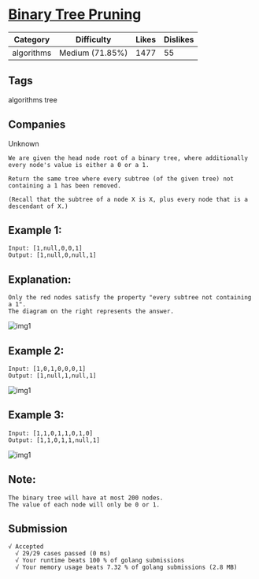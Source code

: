 # [Binary Tree Pruning](https://leetcode.com/problems/binary-tree-pruning/description/)

| Category   | Difficulty      | Likes | Dislikes |
| ---------- | --------------- | ----- | -------- |
| algorithms | Medium (71.85%) | 1477  | 55       |

## Tags

algorithms   tree

## Companies

Unknown

```
We are given the head node root of a binary tree, where additionally every node's value is either a 0 or a 1.

Return the same tree where every subtree (of the given tree) not containing a 1 has been removed.

(Recall that the subtree of a node X is X, plus every node that is a descendant of X.)
```

## Example 1:

```
Input: [1,null,0,0,1]
Output: [1,null,0,null,1]
```

## Explanation:

```
Only the red nodes satisfy the property "every subtree not containing a 1".
The diagram on the right represents the answer.
```
![img1](https://s3-lc-upload.s3.amazonaws.com/uploads/2018/04/06/1028_2.png)
## Example 2:

```
Input: [1,0,1,0,0,0,1]
Output: [1,null,1,null,1]
```
![img1](https://s3-lc-upload.s3.amazonaws.com/uploads/2018/04/06/1028_1.png)

## Example 3:

```
Input: [1,1,0,1,1,0,1,0]
Output: [1,1,0,1,1,null,1]
```
![img1](https://s3-lc-upload.s3.amazonaws.com/uploads/2018/04/05/1028.png)

## Note:

```
The binary tree will have at most 200 nodes.
The value of each node will only be 0 or 1.
```
## Submission
```
√ Accepted
  √ 29/29 cases passed (0 ms)
  √ Your runtime beats 100 % of golang submissions
  √ Your memory usage beats 7.32 % of golang submissions (2.8 MB)
```